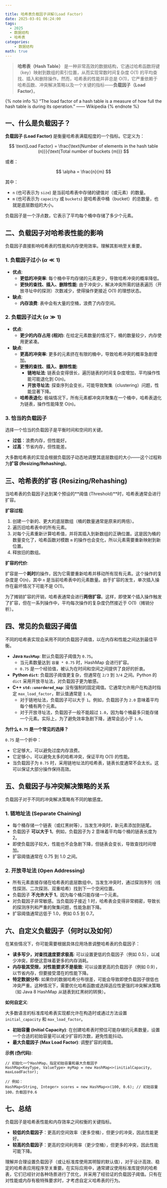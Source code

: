 ```yaml
---

title: 哈希表负载因子详解(Load Factor)
date: 2025-03-01 06:24:00
tags:
  - 2025
  - 数据结构
  - 哈希表
categories:
    - 数据结构
math: true
---
```


> **哈希表（Hash Table）** 是一种非常高效的数据结构，它通过哈希函数将键（key）映射到数组的索引位置，从而实现常数时间复杂度 O(1) 的平均查找、插入和删除操作。然而，哈希表的性能并非总是 O(1)，它严重依赖于哈希函数、冲突解决策略以及一个关键的指标——**负载因子（Load Factor）**。

{% note info %}
“The load factor of a hash table is a measure of how full the hash table is during its operation.” —— Wikipedia
{% endnote %}

## 一、什么是负载因子？

**负载因子 (Load Factor)** 是衡量哈希表满载程度的一个指标。它定义为：

$$
\text{Load Factor} = \frac{\text{Number of elements in the hash table (n)}}{\text{Total number of buckets (m)}}
$$

或者：

$$
\alpha = \frac{n}{m}
$$

其中：

*   `n` (也可表示为 `size`) 是当前哈希表中存储的键值对（或元素）的数量。
*   `m` (也可表示为 `capacity` 或 `buckets`) 是哈希表中桶（bucket）的总数量，也就是底层数组的大小。

负载因子是一个浮点数，它表示了平均每个桶中存储了多少个元素。

## 二、负载因子对哈希表性能的影响

负载因子直接影响哈希表的性能和内存使用效率。理解其影响至关重要。

### 1. 负载因子过小 ($\alpha \ll 1$)

*   **优点**:
    *   **更低的冲突率**: 每个桶中平均存储的元素更少，导致哈希冲突的概率降低。
    *   **更快的查找、插入、删除性能**: 由于冲突少，解决冲突所需的链表遍历（开放寻址中的探测）次数减少，使得操作更接近 O(1) 的理想状态。
*   **缺点**:
    *   **内存浪费**: 表中会有大量的空桶，浪费了内存空间。

### 2. 负载因子过大 ($\alpha \gg 1$)

*   **优点**:
    *   **更少的内存占用 (相对)**: 在给定元素数量的情况下，桶的数量较少，内存使用更紧凑。
*   **缺点**:
    *   **更高的冲突率**: 更多的元素挤在有限的桶中，导致哈希冲突的概率急剧增加。
    *   **更慢的查找、插入、删除性能**:
        *   **链地址法**: 链表会变得很长，遍历链表的时间复杂度增加，平均操作性能可能退化到 O(n)。
        *   **开放寻址法**: 探查序列会变长，可能导致聚集（clustering）问题，性能显著下降。
    *   **哈希表退化**: 极端情况下，所有元素都冲突并聚集在一个桶中，哈希表退化为链表，操作性能降至 O(n)。

### 3. 恰当的负载因子

选择一个恰当的负载因子是平衡时间和空间的关键。

*   **过低**：浪费内存，但性能好。
*   **过高**：节省内存，但性能差。

大多数哈希表的实现会根据负载因子动态地调整其底层数组的大小——这个过程称为**扩容 (Resizing/Rehashing)**。

## 三、哈希表的扩容 (Resizing/Rehashing)

当哈希表的负载因子达到某个预设的**阈值 (Threshold)**时，哈希表通常会进行扩容。

**扩容过程**:

1.  创建一个新的、更大的底层数组（桶的数量通常是原来的两倍）。
2.  遍历旧哈希表中的所有元素。
3.  对每个元素重新计算哈希值，并将其插入到新数组的正确位置。这是因为桶的数量变化了，哈希函数对模数 `m` 的操作也会变化，所以元素需要重新映射到新位置。
4.  释放旧的数组。

**扩容的代价**:

扩容是一个**耗时**的操作，因为它需要重新哈希并移动所有现有元素。这个操作的复杂度是 O(n)，其中 `n` 是当前哈希表中的元素数量。由于扩容的发生，单次插入操作在最坏情况下可能不是 O(1)。

为了摊销扩容的开销，哈希表通常会进行**两倍扩容**。这样，即使某个插入操作触发了扩容，但在一系列操作中，平均每次操作的复杂度仍然接近于 O(1)（摊销分析）。

## 四、常见的负载因子阈值

不同的哈希表实现会采用不同的负载因子阈值，以在内存和性能之间达到最佳平衡。

*   **Java `HashMap`**: 默认负载因子阈值为 `0.75`。
    *   当元素数量达到 `容量 * 0.75` 时，HashMap 会进行扩容。
    *   `0.75` 是一个经验值，被认为在时间和空间之间提供了良好的折衷。
*   **Python `dict`**: 负载因子阈值更复杂，但通常在 `2/3` 到 `3/4` 之间。Python 的 `dict` 采用开放寻址法，对负载因子更为敏感。
*   **C++ `std::unordered_map`**: 没有强制的固定阈值。它通常允许用户在构造时指定 `max_load_factor`，默认值通常是 `1.0`。
    *   对于链地址法，负载因子可以大于 `1`。例如，负载因子为 `2.0` 意味着平均每个桶有两个元素。
    *   对于开放寻址法，负载因子一般不能超过 `1.0`，因为每个桶最多只能存储一个元素。实际上，为了避免效率急剧下降，通常会远小于 `1.0`。

**为什么 `0.75` 是一个常见的选择？**

`0.75` 是一个折中：

*   它足够大，可以避免过度内存浪费。
*   它足够小，可以避免太多的哈希冲突，保证平均 O(1) 的性能。
*   当负载因子为 `0.75` 时，采用链地址法的哈希表，链表长度通常不会太长。这可以保证大部分操作保持高效。

## 五、负载因子与冲突解决策略的关系

负载因子对于不同的冲突解决策略有不同的敏感度。

### 1. 链地址法 (Separate Chaining)

*   每个桶存储一个链表（或红黑树等），当发生冲突时，新元素添加到链尾。
*   负载因子 **可以大于 1**。例如，负载因子为 2 意味着平均每个桶的链表长度为 2。
*   即使负载因子较大，性能也不会急剧下降，但链表会变长，导致查找时间增加。
*   扩容阈值通常在 0.75 到 1.0 之间。

### 2. 开放寻址法 (Open Addressing)

*   所有元素直接存储在哈希表的底层数组中。当发生冲突时，通过探测序列（线性探测、二次探测、双重哈希）找到下一个空闲位置。
*   负载因子 **不允许大于 1**。因为每个桶只能存储一个元素。
*   对负载因子非常敏感。当负载因子接近 1 时，哈希表会变得非常稠密，导致长的探测序列和严重的聚集问题，性能急剧下降。
*   扩容阈值通常远低于 1.0，例如 0.5 到 0.7。

## 六、自定义负载因子（何时以及如何）

在某些情况下，你可能需要根据具体应用场景调整哈希表的负载因子：

*   **读多写少，对查找速度要求极高**: 可以设置更低的负载因子（例如 0.5），以减少冲突，即使这意味着更多的内存消耗。
*   **内存极其受限，对性能要求不是极致**: 可以设置更高的负载因子（例如 0.9），以节省内存，但要接受潜在的性能下降。
*   **特定数据分布**: 如果你的数据哈希分布很差，可能会导致即使负载因子很低也冲突严重。这种情况下，需要优化哈希函数或选择适应性更强的冲突解决策略（如 Java 8 HashMap 从链表到红黑树的转换）。

**如何自定义**:

大多数语言的标准库哈希表实现都允许在构造时或通过方法设置 `initial_capacity` 和 `max_load_factor`。

*   **初始容量 (Initial Capacity)**: 在创建哈希表时预估可能存储的元素数量，设置一个合适的初始容量可以减少扩容的次数，避免性能抖动。
*   **最大负载因子 (Max Load Factor)**: 调整扩容的阈值。

**示例 (伪代码)**:

```pseudo
// 初始化一个HashMap，指定初始容量和最大负载因子
HashMap<KeyType, ValueType> myMap = new HashMap<>(initialCapacity, maxLoadFactor);

// 例如：
HashMap<String, Integer> scores = new HashMap<>(100, 0.6); // 初始容量100，负载因子0.6
```

## 七、总结

负载因子是哈希表性能和内存效率之间权衡的关键指标。

*   **较低的负载因子**：更高的空间效率（更多空桶），但更少的冲突，因此性能更好。
*   **较高的负载因子**：更高的空间利用率（更少空桶），但更多的冲突，因此性能可能下降。

理解并合理设置负载因子（或让标准库使用其明智的默认值），对于设计高效、稳定的哈希表应用程序至关重要。在实际应用中，通常建议使用标准库提供的哈希表，它们已经针对各种场景进行了优化，并采用了经验证的负载因子阈值。只有在对性能或内存有极特殊要求时，才考虑自定义哈希表的行为。
